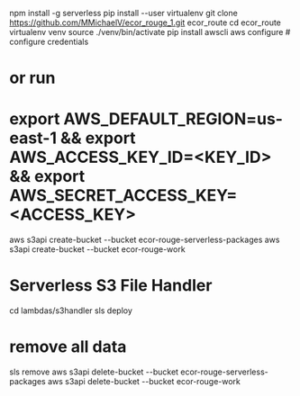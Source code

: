 npm install -g serverless
pip install --user virtualenv
git clone https://github.com/MMichaelV/ecor_rouge_1.git ecor_route
cd ecor_route
virtualenv venv
source ./venv/bin/activate
pip install awscli
aws configure # configure credentials
# or run
# export AWS_DEFAULT_REGION=us-east-1 && export AWS_ACCESS_KEY_ID=<KEY_ID> && export AWS_SECRET_ACCESS_KEY=<ACCESS_KEY>
aws s3api create-bucket --bucket ecor-rouge-serverless-packages
aws s3api create-bucket --bucket ecor-rouge-work

# Serverless S3 File Handler
cd lambdas/s3handler
sls deploy

# remove all data
sls remove
aws s3api delete-bucket --bucket ecor-rouge-serverless-packages
aws s3api delete-bucket --bucket ecor-rouge-work
